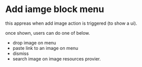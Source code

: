 # Add iamge block menu

this appreas when add image action is triggered (to show a ui).

once shown, users can do one of below.

- drop image on menu
- paste link to an image on menu
- dismiss
- search image on image resources provier.
